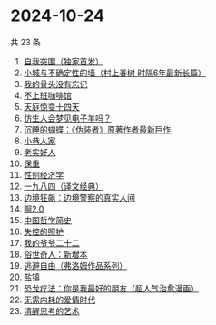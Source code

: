 # 2024-10-24

共 23 条

<!-- BEGIN WEREAD -->
<!-- 最后更新时间 2024-10-24 06:14:14 +0800 -->
1. [自我突围（独家首发）](https://weread.qq.com/web/bookDetail/09f329e0813ab94bfg01365c)
1. [小城与不确定性的墙（村上春树 时隔6年最新长篇）](https://weread.qq.com/web/bookDetail/93132e10813ab947fg011bc1)
1. [我的骨头没有忘记](https://weread.qq.com/web/bookDetail/70232c00813ab944dg010f7a)
1. [不上班咖啡馆](https://weread.qq.com/web/bookDetail/e23322d0813ab944dg017b71)
1. [天庭惊变十四天](https://weread.qq.com/web/bookDetail/edc32c00813ab9465g015f15)
1. [仿生人会梦见电子羊吗？](https://weread.qq.com/web/bookDetail/44c32630813ab9467g0154e0)
1. [沉睡的蝴蝶：《伪装者》原著作者最新巨作](https://weread.qq.com/web/bookDetail/e5532ae0813ab9472g013d9b)
1. [小巷人家](https://weread.qq.com/web/bookDetail/41532d00813ab79b6g010ac3)
1. [老实好人](https://weread.qq.com/web/bookDetail/10332a00813ab949cg01710f)
1. [保重](https://weread.qq.com/web/bookDetail/35a32880813ab7295g0177de)
1. [性别经济学](https://weread.qq.com/web/bookDetail/e3732800813ab920fg012d5e)
1. [一九八四（译文经典）](https://weread.qq.com/web/bookDetail/dde328c071860af6dde328f)
1. [边境狂飙：边境警察的真实人间](https://weread.qq.com/web/bookDetail/02032f10813ab943ag015dae)
1. [啊2.0](https://weread.qq.com/web/bookDetail/b303225072012563b300eac)
1. [中国哲学简史](https://weread.qq.com/web/bookDetail/549325305e38395491a289f)
1. [失控的照护](https://weread.qq.com/web/bookDetail/f4d32730813ab948bg013273)
1. [我的爷爷二十二](https://weread.qq.com/web/bookDetail/f4632510813ab93d6g012e40)
1. [俗世奇人：新增本](https://weread.qq.com/web/bookDetail/808325f0813ab79e7g010669)
1. [逃避自由（弗洛姆作品系列）](https://weread.qq.com/web/bookDetail/679328a0813ab8004g01640f)
1. [盐镇](https://weread.qq.com/web/bookDetail/127326d0813ab7bdag012e40)
1. [恐龙疗法：你是我最好的朋友（超人气治愈漫画）](https://weread.qq.com/web/bookDetail/39032fe0813ab939bg01400e)
1. [无需内耗的爱情时代](https://weread.qq.com/web/bookDetail/0b3321d0813ab945cg01309b)
1. [清醒思考的艺术](https://weread.qq.com/web/bookDetail/14132a10597c6a141edb5fb)
<!-- END WEREAD -->